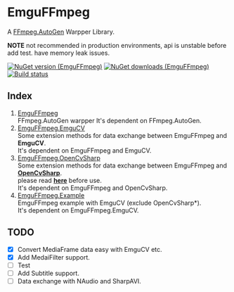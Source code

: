 EmguFFmpeg
=====================
A [FFmpeg.AutoGen](https://github.com/Ruslan-B/FFmpeg.AutoGen) Warpper Library.    
    
**NOTE** not recommended in production environments,
api is unstable before add test.
have memory leak issues.
    
[![NuGet version (EmguFFmpeg)](https://img.shields.io/nuget/v/EmguFFmpeg.svg)](https://www.nuget.org/packages/EmguFFmpeg/)
[![NuGet downloads (EmguFFmpeg)](https://img.shields.io/nuget/dt/EmguFFmpeg.svg)](https://www.nuget.org/packages/EmguFFmpeg/)    
[![Build status](https://img.shields.io/appveyor/ci/IOL0ol1/emguffmpeg)](https://ci.appveyor.com/project/IOL0ol1/emguffmpeg)

## Index


1. [EmguFFmpeg](/EmguFFmpeg)    
	FFmpeg.AutoGen warpper
	It's dependent on FFmpeg.AutoGen.    
2. [EmguFFmpeg.EmguCV](/EmguFFmpeg.EmguCV)    
	Some extension methods for data exchange between EmguFFmpeg and **EmguCV**.     
	It's dependent on EmguFFmpeg and EmguCV.    
3. [EmguFFmpeg.OpenCvSharp](/EmguFFmpeg.OpenCvSharp)    
	Some extension methods for data exchange between EmguFFmpeg and [**OpenCvSharp**](https://github.com/shimat/opencvsharp).     
	please read [**here**](https://github.com/shimat/opencvsharp) before use.    
	It's dependent on EmguFFmpeg and OpenCvSharp.    
4. [EmguFFmpeg.Example](/EmguFFmpeg.Example)    
	EmguFFmpeg example with EmguCV (exclude OpenCvSharp*).    
	It's dependent on EmguFFmpeg.EmguCV.    

## TODO
   
- [x] Convert MediaFrame data easy with EmguCV etc.
- [x] Add MedaiFilter support.
- [ ] Test
- [ ] Add Subtitle support.
- [ ] Data exchange with NAudio and SharpAVI.
